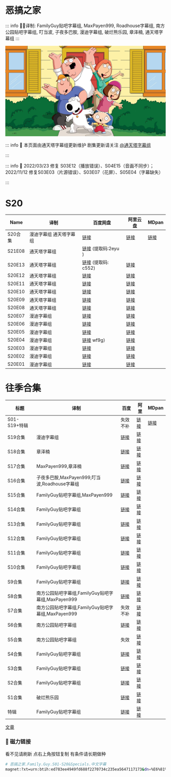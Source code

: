 # 恶搞之家

::: info
✍🏻译制: FamilyGuy贴吧字幕组, MaxPayen999, Roadhouse字幕组, 南方公园贴吧字幕组, 叮当波, 子夜多巴胺, 漫迪字幕组, 破烂熊乐园, 章泽楠, 通天塔字幕组
:::

![keyart_s17_v2.jpg](keyart_s17_v2.jpg)

::: info
🍺 本页面由通天塔字幕组更新维护 剧集更新请关注 [@通天塔字幕组](https://weibo.com/u/7077646357)

:::

::: info
📝 2022/03/23 修复 S03E12（播放错误）、S04E15（音画不同步）；2022/11/12 修复S03E03（片源错误）、S03E07（花屏）、S05E04（字幕缺失）

:::

# S20

| Name | 译制 | 百度网盘 | 阿里云盘 | MDpan |
| --- | --- | --- | --- | --- |
| S20合集 | 漫迪字幕组 通天塔字幕组 |[链接](https://pan.baidu.com/s/1iTZ20od7WmH9swdMOS5FnA?pwd=56ef) |[链接](https://www.aliyundrive.com/s/PZRMKH72mVi) |[链接](https://mdpan.tk/%E6%81%B6%E6%90%9E%E4%B9%8B%E5%AE%B6) |
| S21E08 | 通天塔字幕组 |[链接](https://pan.baidu.com/s/1SH43pBZpxbDikRLtTdELqA?pwd=2eyu)  (提取码:2eyu ) |  |  |
| S20E13 | 通天塔字幕组 |[链接](https://pan.baidu.com/s/1Cv5Q__uByFY8kOjBKu_QpQ?pwd=c552)  (提取码: c552) |[链接](https://www.aliyundrive.com/s/39sGCCaA7K8) |  |
| S20E12 | 通天塔字幕组 |[链接](https://pan.baidu.com/s/1MnxsQb25Dj8iOdiDVokzpQ?pwd=9xue?pwd=9xue) |[链接](https://www.aliyundrive.com/s/bUPtCFotDR2) |  |
| S20E11 | 通天塔字幕组 |[链接](https://pan.baidu.com/s/1Ku9R10frjoDM3tFk8qBScw?pwd=wypg) |[链接](https://www.aliyundrive.com/s/NkzWy4oTHGE) |  |
| S20E10 | 通天塔字幕组 |[链接](https://pan.baidu.com/s/1URytfW6MmxbWDxx-EglQ3Q?pwd=rw6Y) |[链接](https://www.aliyundrive.com/s/MbmQCgguMXf) |  |
| S20E09 | 通天塔字幕组 |[链接](https://pan.baidu.com/s/1B0VYdP_2sEEBEjBDrXkrlA?pwd=48gw) |[链接](https://www.aliyundrive.com/s/qhqTqZtSH6X) |  |
| S20E08 | 通天塔字幕组 |[链接](https://pan.baidu.com/s/1BL9lLMe6zXFzOr0FpnPH1Q?pwd=sub7) |[链接](https://www.aliyundrive.com/s/YxMh5B7kFBN) |  |
| S20E07 | 漫迪字幕组 |[链接](https://pan.baidu.com/s/1CqzrtGzRi0hhk4XjLv6GZQ?pwd=6rbm) |[链接](https://www.aliyundrive.com/s/GbUmVm7qZnb) |  |
| S20E06 | 漫迪字幕组 |[链接](https://pan.baidu.com/s/1N4FalJ3OSr7rDuWQRsL8-g?pwd=8m7u) |[链接](https://www.aliyundrive.com/s/9yoJJZwuQVo) |  |
| S20E05 | 漫迪字幕组 |[链接](https://pan.baidu.com/s/178KH5LuU7ceEQTUG0KWNbA?pwd=haa2) |[链接](https://www.aliyundrive.com/s/pRt3byRdwyu) |  |
| S20E04 | 漫迪字幕组 |[链接](https://pan.baidu.com/s/1xNOZNsHdWrHRME7sOqZBJQ（提取码:) wf9g） |[链接](https://www.aliyundrive.com/s/rbHD85mxeAg) |  |
| S20E03 | 漫迪字幕组 |[链接](https://pan.baidu.com/s/11ycKQWur9fTLwKcNoxLdIQ?pwd=xrdx) |[链接](https://www.aliyundrive.com/s/cnWhLNt3pRP) |  |
| S20E02 | 漫迪字幕组 |[链接](https://pan.baidu.com/s/1mDKR8yFqdExGyKDv-1TgPg?pwd=sziy) |[链接](https://www.aliyundrive.com/s/C86HzpNCBMh) |  |
| S20E01 | 漫迪字幕组 |[链接](https://pan.baidu.com/s/1O6pOQSnplOUAymAHAYqnPA?pwd=7vhm) |[链接](https://www.aliyundrive.com/s/PzBAH9cHYoP) |  |

# 往季合集

| 标题 | 译制 | 百度 | 阿里 | MDpan |
| --- | --- | --- | --- | --- |
| S01-S19+特辑 |  | 失效不补 |[链接](https://www.aliyundrive.com/s/ReSU9GHvxxA) |[链接](https://mdpan.tk/%E6%81%B6%E6%90%9E%E4%B9%8B%E5%AE%B6) |
| S19合集 | 漫迪字幕组 |[链接](https://pan.baidu.com/s/1ahsCY5fYnjfN_oBT5KNO1w?pwd=bw3e) |[链接](https://www.aliyundrive.com/s/r5PxnWXvTV7) |  |
| S18合集 | 章泽楠 |[链接](https://pan.baidu.com/s/1JyRQXvdaKnF49iaoWWYGYA?pwd=8cbf) |[链接](https://www.aliyundrive.com/s/gBLdxp5cvBw) |  |
| S17合集 | MaxPayen999,章泽楠 |[链接](https://pan.baidu.com/s/1JIhDSX4aqMGIjxGaS7WL1A?pwd=8qnu) |[链接](https://www.aliyundrive.com/s/SuFLNBZ5qK6) |  |
| S16合集 | 子夜多巴胺,MaxPayen999,叮当波,Roadhouse字幕组 |[链接](https://pan.baidu.com/s/1yAyAz7Tj5524qK43I2XdBw?pwd=nc8a) |[链接](https://www.aliyundrive.com/s/U2yySd6JXMw) |  |
| S15合集 | FamilyGuy贴吧字幕组,MaxPayen999 |[链接](https://pan.baidu.com/s/1SOjk54i5GE5UscpbZdyh1A?pwd=dska) |[链接](https://www.aliyundrive.com/s/S6gahDPaccb) |  |
| S14合集 | FamilyGuy贴吧字幕组 |[链接](https://pan.baidu.com/s/1MSZsAs3gfm8kvVLCXeIEkQ?pwd=qvxp) |[链接](https://www.aliyundrive.com/s/4QoAyQJ6VLF) |  |
| S13合集 | FamilyGuy贴吧字幕组 |[链接](https://pan.baidu.com/s/1rBD6-YRlA9t_Mo8AwJeWdw?pwd=ywy6) |[链接](https://www.aliyundrive.com/s/tS1yk7GZzbw) |  |
| S12合集 | FamilyGuy贴吧字幕组 |[链接](https://pan.baidu.com/s/1gaw6mlbhlqWMECx5P2hQ_Q?pwd=4q8b) |[链接](https://www.aliyundrive.com/s/XmnQtppe94K) |  |
| S11合集 | FamilyGuy贴吧字幕组 |[链接](https://pan.baidu.com/s/1wlA9yn6Dkse_UZ3TsOp75g?pwd=ux4s) |[链接](https://www.aliyundrive.com/s/dDa13mG5JfK) |  |
| S10合集 | FamilyGuy贴吧字幕组 |[链接](https://pan.baidu.com/s/1MIOIMAECIkrswImALUQYHA?pwd=5bbf) |[链接](https://www.aliyundrive.com/s/dAN8mfunq9x) |  |
| S9合集 | FamilyGuy贴吧字幕组 |[链接](https://pan.baidu.com/s/14PguQayl2O4WTSya8_5eYg?pwd=gq65) |[链接](https://www.aliyundrive.com/s/ekzF7TQP2HW) |  |
| S8合集 | 南方公园贴吧字幕组,FamilyGuy贴吧字幕组,MaxPayen999 |[链接](https://pan.baidu.com/s/1j8pso9I3YH-DSyD1ihidsg?pwd=njwy) |[链接](https://www.aliyundrive.com/s/XfbZKdBDGyG) |  |
| S7合集 | 南方公园贴吧字幕组,FamilyGuy贴吧字幕组,MaxPayen999 | 失效不补 |[链接](https://www.aliyundrive.com/s/ZU4n5Tg4pZc) |  |
| S6合集 | 南方公园贴吧字幕组 |[链接](https://pan.baidu.com/s/1sGrRi2rvuNv35EIdOMG4bw?pwd=7cpa) |[链接](https://www.aliyundrive.com/s/8xHwX594aQi) |  |
| S5合集 | 南方公园贴吧字幕组 | 失效 |[链接](https://www.aliyundrive.com/s/inqprUz8ySr) |  |
| S4合集 | FamilyGuy贴吧字幕组 |[链接](https://pan.baidu.com/s/1IBwi0_IR6_JQl9fq01Y98g?pwd=rd9f) |[链接](https://www.aliyundrive.com/s/TcATHzkJUfk) |  |
| S3合集 | FamilyGuy贴吧字幕组 |[链接](https://pan.baidu.com/s/19E-ULRmz4dbAs3UDnxwV0Q?pwd=d391) |[链接](https://www.aliyundrive.com/s/xhqZXtaGFug) |  |
| S2合集 | FamilyGuy贴吧字幕组 |[链接](https://pan.baidu.com/s/1MZ4yo9GCQtoO1leov1GVbA?pwd=e2ab) |[链接](https://www.aliyundrive.com/s/zsLiyoEqbZU) |  |
| S1合集 | 破烂熊乐园 |[链接](https://pan.baidu.com/s/1iZghslSnqqejNK7rtMafRw?pwd=2j30) |[链接](https://www.aliyundrive.com/s/hsdreUCJEDB) |  |
| 特辑 | FamilyGuy贴吧字幕组 |[链接](https://pan.baidu.com/s/1xlW9IZ7yQDVogkwiEtXMpw?pwd=npyu) |[链接](https://www.aliyundrive.com/s/96r4HgdqYkR) |  |

[文章](%E6%96%87%E7%AB%A0%2036f120f69e3949b988a930bd93b5be09.csv)

### 🧲 磁力链接

看不见请刷新 点右上角按钮复制 有条件请长期做种

```bash
# 恶搞之家.Family.Guy.S01-S20&Specials.中文字幕
magnet:?xt=urn:btih:ed783ee4949fd688f2270734c235ea5647117173&dn=%E6%81%B6%E6%90%9E%E4%B9%8B%E5%AE%B6.Family.Guy.S01-S20%26Specials.%E4%B8%AD%E6%96%87%E5%AD%97%E5%B9%95&tr=udp://tracker.opentrackr.org:1337/announce&tr=udp://opentracker.i2p.rocks:6969/announce&tr=udp://open.demonii.com:1337/announce&tr=udp://tracker.openbittorrent.com:6969/announce&tr=http://tracker.openbittorrent.com:80/announce&tr=udp://open.stealth.si:80/announce&tr=udp://tracker.torrent.eu.org:451/announce&tr=udp://exodus.desync.com:6969/announce&tr=udp://explodie.org:6969/announce&tr=udp://uploads.gamecoast.net:6969/announce&tr=udp://tracker1.bt.moack.co.kr:80/announce&tr=udp://tracker.tiny-vps.com:6969/announce&tr=udp://tracker.therarbg.com:6969/announce&tr=udp://tracker.theoks.net:6969/announce&tr=udp://tracker.moeking.me:6969/announce&tr=udp://tracker.dump.cl:6969/announce&tr=udp://tracker.bittor.pw:1337/announce&tr=udp://tracker.4.babico.name.tr:3131/announce&tr=udp://thouvenin.cloud:6969/announce&tr=udp://sanincode.com:6969/announce
```